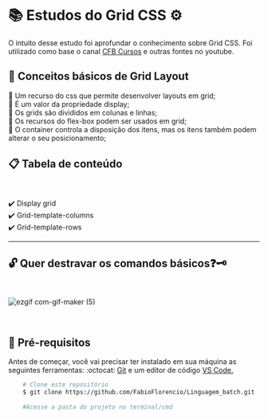# :books: Estudos do Grid CSS :gear:

<p>O intuito desse estudo foi aprofundar o conhecimento sobre Grid CSS. Foi utilizado como base o canal <a href="https://www.youtube.com/playlist?list=PLx4x_zx8csUjBWkYq0VZBENH2K1siCmN6">CFB Cursos</a> e outras fontes no youtube.</p>

## :ledger: Conceitos básicos de Grid Layout


:small_blue_diamond: Um recurso do css que permite desenvolver layouts em grid;<br>
:small_blue_diamond: É um valor da propriedade display;<br>
:small_blue_diamond: Os grids são divididos em colunas e linhas;<br>
:small_blue_diamond: Os recursos do flex-box podem ser usados em grid;<br>
:small_blue_diamond: O container controla a disposição dos itens, mas os itens também podem alterar o seu posicionamento;<br>

## :clipboard: Tabela de conteúdo

<br>

:heavy_check_mark: Display grid<br>
:heavy_check_mark: Grid-template-columns<br>
:heavy_check_mark: Grid-template-rows<br>



---


## :unlock: Quer destravar os comandos básicos:question::old_key:
<br>

![ezgif com-gif-maker (5)](https://user-images.githubusercontent.com/78650091/220229632-d7f811a0-0762-4f6d-a3ea-81bdb561f1d3.gif)


<br>

## :mag_right:  Pré-requisitos

<p>Antes de começar, você vai precisar ter instalado em sua máquina as seguintes ferramentas: :octocat: <a href="https://git-scm.com/downloads">Git</a> e um editor de código <a href="https://code.visualstudio.com/download">VS Code.</a></p>

```bash
    # Clone este repositório
    $ git clone https://github.com/FabioFlorencio/Linguagem_batch.git
	
    #Acesse a pasta do projeto no terminal/cmd    
	
```